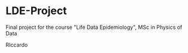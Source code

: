 # LDE-Project
Final project for the course "Life Data Epidemiology", MSc in Physics of Data

RIccardo
